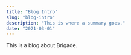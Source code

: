 ```yaml
---
title: "Blog Intro"
slug: "blog-intro"
description: "This is where a summary goes."
date: "2021-03-01"
---
```


This is a blog about Brigade.
